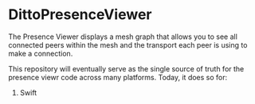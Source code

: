 # DittoPresenceViewer

The Presence Viewer displays a mesh graph that allows you to see all connected peers within the mesh and the transport each peer is using to make a connection.

This repository will eventually serve as the single source of truth for the presence viewr code across many platforms. Today, it does so for:
1. Swift
